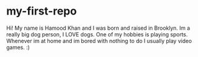 # my-first-repo
 Hi! My name is Hamood Khan and I was born and raised in Brooklyn. Im a really big dog person, I LOVE dogs. One of my hobbies is playing sports. Whenever im at home and im bored with nothing to do I usually play video games. :)
